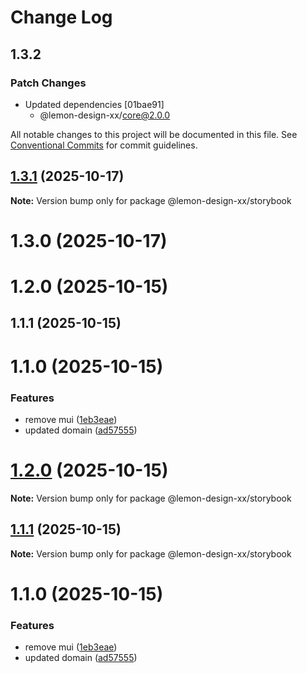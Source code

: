 # Change Log

## 1.3.2

### Patch Changes

- Updated dependencies [01bae91]
  - @lemon-design-xx/core@2.0.0

All notable changes to this project will be documented in this file.
See [Conventional Commits](https://conventionalcommits.org) for commit guidelines.

## [1.3.1](https://github.com/wyle-timing-xx/lemon-design/compare/@lemon-design-xx/storybook@1.3.0...@lemon-design-xx/storybook@1.3.1) (2025-10-17)

**Note:** Version bump only for package @lemon-design-xx/storybook

# 1.3.0 (2025-10-17)

# 1.2.0 (2025-10-15)

## 1.1.1 (2025-10-15)

# 1.1.0 (2025-10-15)

### Features

- remove mui ([1eb3eae](https://github.com/wyle-timing-xx/lemon-design/commit/1eb3eaeaf2fcab7de786f82115649b7e1c14ec44))
- updated domain ([ad57555](https://github.com/wyle-timing-xx/lemon-design/commit/ad57555c20c0524045090b41f35b563d7db49d68))

# [1.2.0](https://github.com/wyle-timing-xx/lemon-design/compare/v1.1.1...v1.2.0) (2025-10-15)

**Note:** Version bump only for package @lemon-design-xx/storybook

## [1.1.1](https://github.com/wyle-timing-xx/lemon-design/compare/v1.1.0...v1.1.1) (2025-10-15)

**Note:** Version bump only for package @lemon-design-xx/storybook

# 1.1.0 (2025-10-15)

### Features

- remove mui ([1eb3eae](https://github.com/wyle-timing-xx/lemon-design/commit/1eb3eaeaf2fcab7de786f82115649b7e1c14ec44))
- updated domain ([ad57555](https://github.com/wyle-timing-xx/lemon-design/commit/ad57555c20c0524045090b41f35b563d7db49d68))
